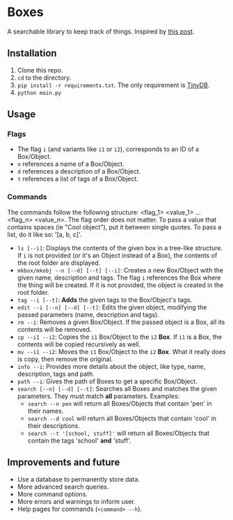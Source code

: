 # Boxes
A searchable library to keep track of things.
Inspired by [this post](https://www.reddit.com/r/Coding_for_Teens/comments/hmqvp2/i_want_to_make_a_searchable_library/?utm_source=share&utm_medium=ios_app&utm_name=iossmf).

## Installation
1. Clone this repo.
2. `cd` to the directory.
3. `pip install -r requirements.txt`. The only requirement is [TinyDB](https://tinydb.readthedocs.io/en/stable/).
4. `python main.py`

## Usage
### Flags
* The flag `i` (and variants like `i1` or `i2`), corresponds to an ID of a Box/Object.
* `n` references a name of a Box/Object.
* `d` references a description of a Box/Object.
* `t` references a list of tags of a Box/Object.

### Commands
The commands follow the following structure: <command> <flag_1> <value_1> ... <flag_n> <value_n>. The flag order does not matter.
To pass a value that contains spaces (ie "Cool object"), put it between single quotes. To pass a list, do it like so: '[a, b, c]'.

* `ls [--i]`: Displays the contents of the given box in a tree-like structure. If `i` is not provided (or it's an Object instead of a Box), the contents of the root folder are displayed.
* `mkbox/mkobj --n [--d] [--t] [--i]`: Creates a new Box/Object with the given name, description and tags. The flag `i` references the Box where the thing will be created. If it is not provided, the object is created in the root folder.
* `tag --i [--t]`: **Adds** the given tags to the Box/Object's tags.
* `edit --i [--n] [--d] [--t]`: Edits the given object, modifying the passed parameters (name, description and tags).
* `rm --i`: Removes a given Box/Object. If the passed object is a Box, all its contents will be removed.
* `cp --i1 --i2`: Copies the `i1` Box/Object to the `i2` **Box**. If `i1` is a Box, the contents will be copied recursively as well.
* `mv --i1 --i2`: Moves the `i1` Box/Object to the `i2` **Box**. What it really does is copy, then remove the original.
* `info --i`: Provides more details about the object, like type, name, description, tags and path.
* `path --i`: Gives the path of Boxes to get a specific Box/Object.
* `search [--n] [--d] [--t]`: Searches all Boxes and matches the given parameters. They must match **all** parameters. Examples:
  * `search --n pen` will return all Boxes/Objects that contain 'pen' in their names.
  * `search --d cool` will return all Boxes/Objects that contain 'cool' in their descriptions.
  * `search --t '[school, stuff]'` will return all Boxes/Objects that contain the tags 'school' **and** 'stuff'.


## Improvements and future
* Use a database to permanently store data.
* More advanced search queries.
* More command options.
* More errors and warnings to inform user.
* Help pages for commands (`<command> --h`).
